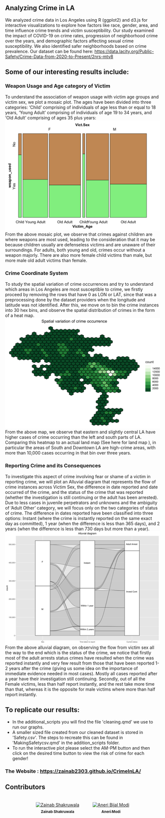## Analyzing Crime in LA
We analyzed crime data in Los Angeles using R (ggplot2) and d3.js for interactive visualizations to explore how factors like race, gender, area, and time influence crime trends and victim susceptibility. Our study examined the impact of COVID-19 on crime rates, progression of neighborhood crime over the years, and demographic factors affecting sexual crime susceptibility. We also identified safer neighborhoods based on crime prevalence. Our dataset can be found here: https://data.lacity.org/Public-Safety/Crime-Data-from-2020-to-Present/2nrs-mtv8 

## Some of our interesting results include:

### Weapon Usage and Age category of Victim
To understand the association of weapon usage with victim age groups and victim sex, we plot a mosaic plot. The ages have been divided into three categories: ‘Child’ comprising of individuals of age less than or equal to 18 years, ‘Young Adult’ comprising of individuals of age 19 to 34 years, and ‘Old Adult’ comprising of ages 35 plus years:
![Local Image](Images/mosaic.png)
From the above mosaic plot, we observe that crimes against children are where weapons are most used, leading to the consideration that it may be because children usually are defenseless victims and are unaware of their surroundings. For adults, both young and old, crimes occur without a weapon majorly. There are also more female child victims than male, but more male old adult victims than female.

### Crime Coordinate System
To study the spatial variation of crime occurrences and try to understand which areas in Los Angeles are most susceptible to crime, we firstly proceed by removing the rows that have 0 as LON or LAT, since that was a preprocessing done by the dataset providers when the longitude and latitude was not identified. After this, we move on to bin the crime instances into 30 hex bins, and observe the spatial distribution of crimes in the form of a heat map.
![Local Image](Images/spatial_plot.png)
From the above map, we observe that eastern and slightly central LA have higher cases of crime occurring than the left and south parts of LA. Comparing this heatmap to an actual land map (See here for land map ), in particular the areas of South and Downtown LA are high-crime areas, with more than 10,000 cases occurring in that bin over three years.

### Reporting Crime and its Consequences
To investigate this aspect of crime involving fear or shame of a victim in reporting crime, we will plot an Alluvial diagram that represents the flow of crime instances across Victim Sex, the difference in date reported and date occurred of the crime, and the status of the crime that was reported (whether the investigation is still continuing or the adult has been arrested). Due to less cases in juvenile perpetrators and unknowns and the ambiguity of ‘Adult Other’ category, we will focus only on the two categories of status of crime. The difference in dates reported have been classified into three options: Instant (where the crime is instantly reported on the same exact day as committed), 1 year (when the difference is less than 365 days), and 2 years (when the difference is less than 730 days but more than a year).
![Local Image](Images/alluvialplot.png)
From the above alluvial diagram, on observing the flow from victim sex all the way to the end which is the status of the crime, we notice that firstly most of the adult arrests status crimes have resulted when the crime was reported instantly and very few result from those that have been reported 1-2 years after the crime (giving us some idea on the importance of immediate evidence needed in most cases). Mostly all cases reported after a year have their investigation still continuing. Secondly, out of all the Female victims, less than half report instantly, and the rest take more time than that, whereas it is the opposite for male victims where more than half report instantly.

## To replicate our results:
- In the additional_scripts you will find the file 'cleaning.qmd' we use to run our graphs.
- A smaller sized file created from our cleaned dataset is stored in 'Safety.csv'. The steps to recreate this can be found in 'MakingSafetycsv.qmd' in the addition_scripts folder. 
- To run the interactive plot please select the AM-PM button and then click on the desired time button to view the risk of crime for each gender!

### The Website : https://zainab2303.github.io/CrimeInLA/

## Contributors

  
<div align="center">
  
  <div style="display: inline-block; margin: 20px;">
    <a href="https://github.com/zainab2303">
      <img src="https://github.com/zainab2303.png" width="80" height="80" alt="Zainab Shakruwala"><br>
      <sub><b>Zainab Shakruwala</b></sub>
    </a>
  </div>
  
  <div style="display: inline-block; margin: 20px;">
    <a href="https://github.com/abm2211">
      <img src="https://github.com/abm2211.png" width="80" height="80" alt="Aneri Bijal Modi"><br>
      <sub><b>Aneri Modi</b></sub>
    </a>
  </div>

</div>


